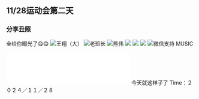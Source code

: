 ## 11/28运动会第二天
### 分享丑照
<!--more-->
全给你曝光了😋😋
![王翔（大）](https://pb.nichi.co/column-program-stable)
![老班长](https://pb.nichi.co/coach-medal-coral)
![熊伟](https://pb.nichi.co/once-memory-cake)
![](https://pb.nichi.co/castle-slide-sun)
![](https://pb.nichi.co/lonely-online-concert)
![](https://pb.nichi.co/unknown-recipe-imitate)
![微信支持](https://pb.nichi.co/trust-prison-trap)
MUSIC
<iframe frameborder="no" border="0" marginwidth="0" marginheight="0" width=330 height=86 src="//music.163.com/outchain/player?type=2&id=2058097742&auto=1&height=66"></iframe>
今天就这样子了
Time：２０２４／１１／２８